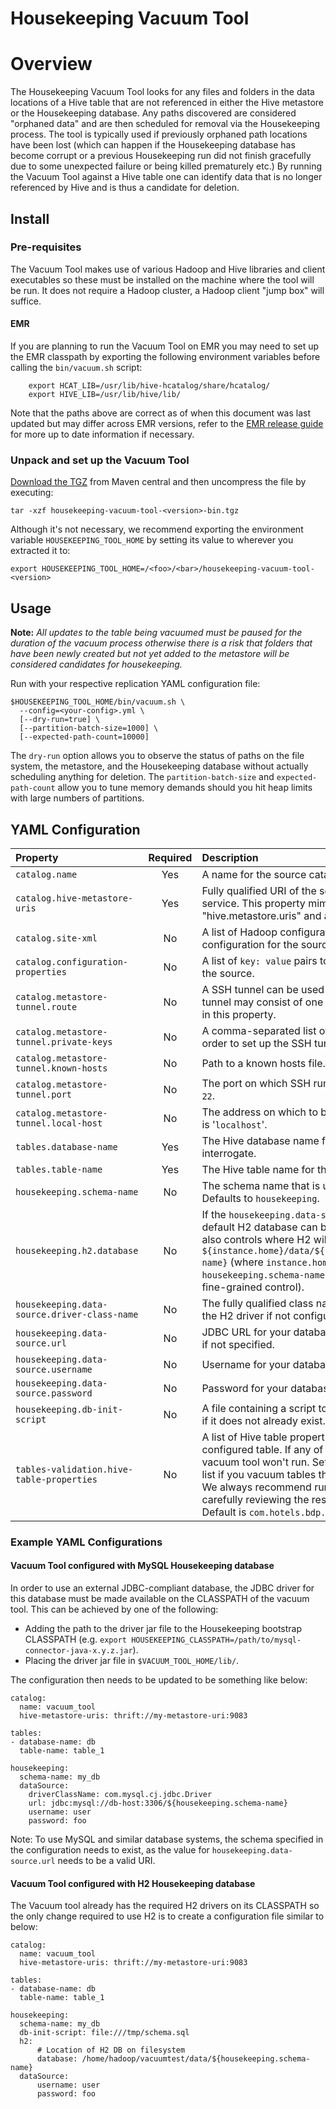# Housekeeping Vacuum Tool

# Overview

The Housekeeping Vacuum Tool looks for any files and folders in the data locations of a Hive table that are not referenced in either the Hive metastore or the Housekeeping database. Any paths discovered are considered "orphaned data" and are then scheduled for removal via the Housekeeping process. The tool is typically used if previously orphaned path locations have been lost (which can happen if the Housekeeping database has become corrupt or a previous Housekeeping run did not finish gracefully due to some unexpected failure or being killed prematurely etc.) By running the Vacuum Tool against a Hive table one can identify data that is no longer referenced by Hive and is thus a candidate for deletion.  

## Install

### Pre-requisites

The Vacuum Tool makes use of various Hadoop and Hive libraries and client executables so these must be installed on the machine where the tool will be run. It does not require a Hadoop cluster, a Hadoop client "jump box" will suffice.

#### EMR 

If you are planning to run the Vacuum Tool on EMR you may need to set up the EMR classpath by exporting the following environment variables before calling the `bin/vacuum.sh` script:

        export HCAT_LIB=/usr/lib/hive-hcatalog/share/hcatalog/
        export HIVE_LIB=/usr/lib/hive/lib/

Note that the paths above are correct as of when this document was last updated but may differ across EMR versions, refer to the [EMR release guide](http://docs.aws.amazon.com/emr/latest/ReleaseGuide/emr-release-components.html) for more up to date information if necessary.

### Unpack and set up the Vacuum Tool

[Download the TGZ](https://repository.sonatype.org/service/local/artifact/maven/redirect?r=central-proxy&g=com.hotels&a=housekeeping-vacuum-tool&p=tgz&v=RELEASE&c=bin) from Maven central and then uncompress the file by executing:

    tar -xzf housekeeping-vacuum-tool-<version>-bin.tgz

Although it's not necessary, we recommend exporting the environment variable `HOUSEKEEPING_TOOL_HOME` by setting its value to wherever you extracted it to:

    export HOUSEKEEPING_TOOL_HOME=/<foo>/<bar>/housekeeping-vacuum-tool-<version>

## Usage

**Note:** _All updates to the table being vacuumed must be paused for the duration of the vacuum process otherwise there is a risk that folders that have been newly created but not yet added to the metastore will be considered candidates for housekeeping._

Run with your respective replication YAML configuration file:

    $HOUSEKEEPING_TOOL_HOME/bin/vacuum.sh \
      --config=<your-config>.yml \
      [--dry-run=true] \
      [--partition-batch-size=1000] \
      [--expected-path-count=10000]
      
The `dry-run` option allows you to observe the status of paths on the file system, the metastore, and the Housekeeping database without actually scheduling anything for deletion. The `partition-batch-size` and `expected-path-count` allow you to tune memory demands should you hit heap limits with large numbers of partitions.

## YAML Configuration

|Property|Required|Description|
|:----|:----:|:----|
|`catalog.name`|Yes|A name for the source catalog for events and logging.|
|`catalog.hive-metastore-uris`|Yes|Fully qualified URI of the source cluster's Hive metastore Thrift service. This property mimics the Hive property "hive.metastore.uris" and allows multiple comma separated URIs.|
|`catalog.site-xml`|No|A list of Hadoop configuration XML files to add to the configuration for the source.|
|`catalog.configuration-properties`|No|A list of `key: value` pairs to add to the Hadoop configuration for the source.|
|`catalog.metastore-tunnel.route`|No|A SSH tunnel can be used to connect to source metastores. The tunnel may consist of one or more hops which must be declared in this property.|
|`catalog.metastore-tunnel.private-keys`|No|A comma-separated list of paths to any SSH keys required in order to set up the SSH tunnel.|
|`catalog.metastore-tunnel.known-hosts`|No|Path to a known hosts file.|
|`catalog.metastore-tunnel.port`|No|The port on which SSH runs on the source master node. Default is `22`.|
|`catalog.metastore-tunnel.local-host`|No|The address on which to bind the local end of the tunnel. Default is '`localhost`'.|
|`tables.database-name`|Yes|The Hive database name for the table the vacuum tool will interrogate.|
|`tables.table-name`|Yes| The Hive table name for the table the vacuum tool will interrogate.|
|`housekeeping.schema-name`|No|The schema name that is used in your housekeeping instance. Defaults to `housekeeping`.|
|`housekeeping.h2.database`|No|If the `housekeeping.data-source.url` is not overridden then the default H2 database can be configured using this property which also controls where H2 will write its database files. Defaults to `${instance.home}/data/${instance.name}/${housekeeping.schema-name}` (where `instance.home`, `instance.name` and `housekeeping.schema-name` can be configured separately for more fine-grained control).|
|`housekeeping.data-source.driver-class-name` |No|The fully qualified class name of your database driver. Defaults to the H2 driver if not configured.|
|`housekeeping.data-source.url` |No| JDBC URL for your database. Defaults to H2 filesystem database if not specified. |
|`housekeeping.data-source.username` |No| Username for your database.|
|`housekeeping.data-source.password` |No| Password for your database.|
|`housekeeping.db-init-script`|No|A file containing a script to initialise your schema can be provided if it does not already exist.|
|`tables-validation.hive-table-properties`|No| A list of Hive table properties that need to exist in every configured table. If any of these properties do not exist then the vacuum tool won't run. Set this to a custom property or an empty list if you vacuum tables that are not replicated by [Circus Train](https://github.com/HotelsDotCom/circus-train). We always recommend running with `--dry-run=true` first and carefully reviewing the results before doing a "real" vacuum. Default is `com.hotels.bdp.circustrain.replication.event`.|

### Example YAML Configurations

#### Vacuum Tool configured with MySQL Housekeeping database

In order to use an external JDBC-compliant database, the JDBC driver for this database must be made available on the CLASSPATH of the vacuum tool. 
This can be achieved by one of the following:
* Adding the path to the driver jar file to the Housekeeping bootstrap CLASSPATH (e.g. `export HOUSEKEEPING_CLASSPATH=/path/to/mysql-connector-java-x.y.z.jar`). 
* Placing the driver jar file in `$VACUUM_TOOL_HOME/lib/`.

The configuration then needs to be updated to be something like below:

    catalog:
      name: vacuum_tool
      hive-metastore-uris: thrift://my-metastore-uri:9083

    tables:
    - database-name: db
      table-name: table_1

    housekeeping:
      schema-name: my_db
      dataSource:
        driverClassName: com.mysql.cj.jdbc.Driver
        url: jdbc:mysql://db-host:3306/${housekeeping.schema-name}
        username: user
        password: foo

Note: To use MySQL and similar database systems, the schema specified in the configuration needs to exist, as the value for `housekeeping.data-source.url` needs to be a valid URI. 

#### Vacuum Tool configured with H2 Housekeeping database

The Vacuum tool already has the required H2 drivers on its CLASSPATH so the only change required to use H2 is to create a configuration file similar to below:

    catalog:
      name: vacuum_tool
      hive-metastore-uris: thrift://my-metastore-uri:9083

    tables:
    - database-name: db
      table-name: table_1

    housekeeping:
      schema-name: my_db
      db-init-script: file:///tmp/schema.sql
      h2:
          # Location of H2 DB on filesystem
          database: /home/hadoop/vacuumtest/data/${housekeeping.schema-name}
      dataSource:
          username: user
          password: foo